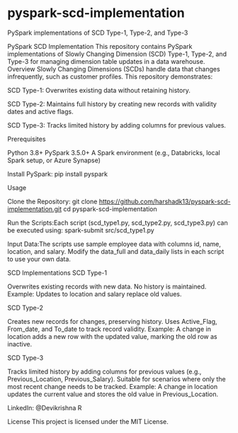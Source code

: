 # pyspark-scd-implementation
PySpark implementations of SCD Type-1, Type-2, and Type-3

PySpark SCD Implementation
This repository contains PySpark implementations of Slowly Changing Dimension (SCD) Type-1, Type-2, and Type-3 for managing dimension table updates in a data warehouse.
Overview
Slowly Changing Dimensions (SCDs) handle data that changes infrequently, such as customer profiles. This repository demonstrates:

SCD Type-1: Overwrites existing data without retaining history.

SCD Type-2: Maintains full history by creating new records with validity dates and active flags.

SCD Type-3: Tracks limited history by adding columns for previous values.


Prerequisites

Python 3.8+
PySpark 3.5.0+
A Spark environment (e.g., Databricks, local Spark setup, or Azure Synapse)

Install PySpark:
pip install pyspark

Usage

Clone the Repository:
git clone https://github.com/harshadk13/pyspark-scd-implementation.git
cd pyspark-scd-implementation


Run the Scripts:Each script (scd_type1.py, scd_type2.py, scd_type3.py) can be executed using:
spark-submit src/scd_type1.py


Input Data:The scripts use sample employee data with columns id, name, location, and salary. Modify the data_full and data_daily lists in each script to use your own data.


SCD Implementations
SCD Type-1

Overwrites existing records with new data.
No history is maintained.
Example: Updates to location and salary replace old values.

SCD Type-2

Creates new records for changes, preserving history.
Uses Active_Flag, From_date, and To_date to track record validity.
Example: A change in location adds a new row with the updated value, marking the old row as inactive.

SCD Type-3

Tracks limited history by adding columns for previous values (e.g., Previous_Location, Previous_Salary).
Suitable for scenarios where only the most recent change needs to be tracked.
Example: A change in location updates the current value and stores the old value in Previous_Location.


LinkedIn: @Devikrishna R

License
This project is licensed under the MIT License.

